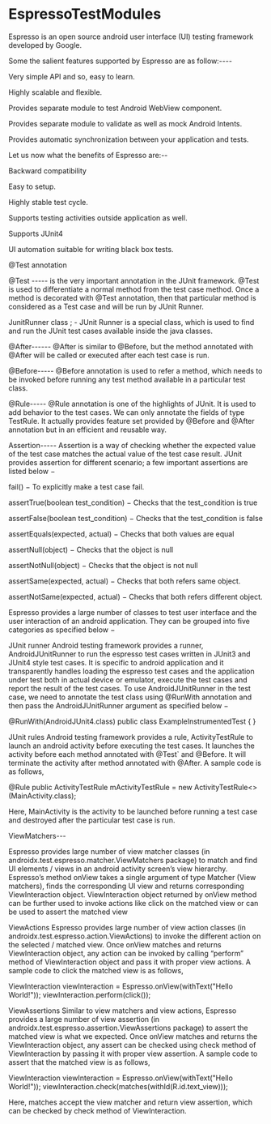 # EspressoTestModules




Espresso is an open source android user interface (UI) testing framework developed by Google. 




Some the salient features supported by Espresso are as follow:----


Very simple API and so, easy to learn.

Highly scalable and flexible.

Provides separate module to test Android WebView component.

Provides separate module to validate as well as mock Android Intents.

Provides automatic synchronization between your application and tests.
















Let us now what the benefits of Espresso are:--

Backward compatibility

Easy to setup.

Highly stable test cycle.

Supports testing activities outside application as well.

Supports JUnit4

UI automation suitable for writing black box tests.
















@Test annotation

@Test -----
is the very important annotation in the JUnit framework. @Test is used to differentiate a normal method from the test case method. Once a method is decorated with @Test annotation, then that particular method is considered as a Test case and will be run by JUnit Runner.


















JunitRunner class ; - 
JUnit Runner is a special class, which is used to find and run the JUnit test cases available inside the java classes. 














@After------
@After is similar to @Before, but the method annotated with @After will be called or executed after each test case is run.












@Before-----
@Before annotation is used to refer a method, which needs to be invoked before running any test method available in a particular test class.












@Rule-----
@Rule annotation is one of the highlights of JUnit. It is used to add behavior to the test cases. We can only annotate the fields of type TestRule. It actually provides feature set provided by @Before and @After annotation but in an efficient and reusable way. 

















Assertion-----
Assertion is a way of checking whether the expected value of the test case matches the actual value of the test case result. JUnit provides assertion for different scenario; a few important assertions are listed below −

fail() − To explicitly make a test case fail.

assertTrue(boolean test_condition) − Checks that the test_condition is true

assertFalse(boolean test_condition) − Checks that the test_condition is false

assertEquals(expected, actual) − Checks that both values are equal

assertNull(object) − Checks that the object is null

assertNotNull(object) − Checks that the object is not null

assertSame(expected, actual) − Checks that both refers same object.

assertNotSame(expected, actual) − Checks that both refers different object.










Espresso provides a large number of classes to test user interface and the user interaction of an android application. They can be grouped into five categories as specified below −






JUnit runner
Android testing framework provides a runner, AndroidJUnitRunner to run the espresso test cases written in JUnit3 and JUnit4 style test cases. It is specific to android application and it transparently handles loading the espresso test cases and the application under test both in actual device or emulator, execute the test cases and report the result of the test cases. To use AndroidJUnitRunner in the test case, we need to annotate the test class using @RunWith annotation and then pass the AndroidJUnitRunner argument as specified below −

@RunWith(AndroidJUnit4.class)
   public class ExampleInstrumentedTest {
}






JUnit rules
Android testing framework provides a rule, ActivityTestRule to launch an android activity before executing the test cases. It launches the activity before each method annotated with @Test` and @Before. It will terminate the activity after method annotated with @After. A sample code is as follows,

@Rule
public ActivityTestRule<MainActivity> mActivityTestRule = new ActivityTestRule<>(MainActivity.class);

Here, MainActivity is the activity to be launched before running a test case and destroyed after the particular test case is run.











ViewMatchers---

Espresso provides large number of view matcher classes (in androidx.test.espresso.matcher.ViewMatchers package) to match and find UI elements / views in an android activity screen’s view hierarchy. Espresso’s method onView takes a single argument of type Matcher (View matchers), finds the corresponding UI view and returns corresponding ViewInteraction object. ViewInteraction object returned by onView method can be further used to invoke actions like click on the matched view or can be used to assert the matched view












ViewActions
Espresso provides large number of view action classes (in androidx.test.espresso.action.ViewActions) to invoke the different action on the selected / matched view. Once onView matches and returns ViewInteraction object, any action can be invoked by calling “perform” method of ViewInteraction object and pass it with proper view actions. A sample code to click the matched view is as follows,

ViewInteraction viewInteraction = Espresso.onView(withText("Hello World!"));
viewInteraction.perform(click());












ViewAssertions
Similar to view matchers and view actions, Espresso provides a large number of view assertion (in androidx.test.espresso.assertion.ViewAssertions package) to assert the matched view is what we expected. Once onView matches and returns the ViewInteraction object, any assert can be checked using check method of ViewInteraction by passing it with proper view assertion. A sample code to assert that the matched view is as follows,

ViewInteraction viewInteraction = Espresso.onView(withText("Hello World!"));
viewInteraction.check(matches(withId(R.id.text_view)));

Here, matches accept the view matcher and return view assertion, which can be checked by check method of ViewInteraction.








